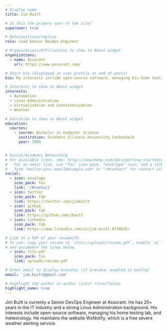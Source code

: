 ```yaml
---
# Display name
title: Jim Buitt

# Is this the primary user of the site?
superuser: true

# Role/position/tagline
role: Lead Senior DevOps Engineer

# Organizations/Affiliations to show in About widget
organizations:
  - name: Assurant
    url: https://www.assurant.com/

# Short bio (displayed in user profile at end of posts)
bio: My interests include open-source software, managing his home testing lab, and meteorology.

# Interests to show in About widget
interests:
  - Automation
  - Linux Administration
  - Virtualization and Containerization
  - Weather

# Education to show in About widget
education:
  courses:
    - course: Bachelor in Computer Science
      institution: Southern Illinois University Carbondale
      year: 1999


# Social/Academic Networking
# For available icons, see: https://wowchemy.com/docs/getting-started/page-builder/#icons
#   For an email link, use "fas" icon pack, "envelope" icon, and a link in the
#   form "mailto:your-email@example.com" or "/#contact" for contact widget.
social:
  - icon: envelope
    icon_pack: fas
    link: '/#contact'
  - icon: twitter
    icon_pack: fab
    link: https://twitter.com/jimbuitt
  - icon: github
    icon_pack: fab
    link: https://github.com/jbuitt
  - icon: linkedin
    icon_pack: fab
    link: https://www.linkedin.com/in/jim-buitt-6729b35/

# Link to a PDF of your resume/CV.
# To use: copy your resume to `static/uploads/resume.pdf`, enable `ai` icons in `params.toml`,
# and uncomment the lines below.
  - icon: file-pdf
    icon_pack: fas
    link: uploads/resume.pdf

# Enter email to display Gravatar (if Gravatar enabled in Config)
email: 'jim.buitt@gmail.com'

# Highlight the author in author lists? (true/false)
highlight_name: true
---
```


Jim Buitt is currenty a Senior DevOps Engineer at Assurant. He has 20+ years in the IT industry and a strong Linux Administration background. His interests include open-source software, managing his home testing lab, and meteorology. He maintains the website WxNotify, which is a free severe weather alerting service.
